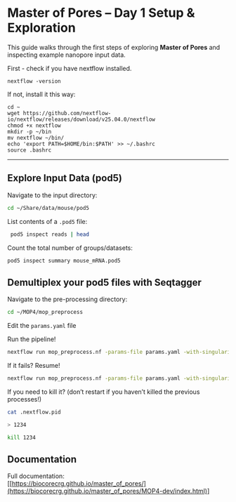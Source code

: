
#  Master of Pores – Day 1 Setup & Exploration

This guide walks through the first steps of exploring **Master of Pores** and inspecting example nanopore input data.


First - check if you have nextflow installed.

```
nextflow -version
```
If not, install it this way:
```
cd ~
wget https://github.com/nextflow-io/nextflow/releases/download/v25.04.0/nextflow
chmod +x nextflow
mkdir -p ~/bin
mv nextflow ~/bin/
echo 'export PATH=$HOME/bin:$PATH' >> ~/.bashrc
source .bashrc
```
---


##  Explore Input Data (pod5)

Navigate to the input directory:

```bash
cd ~/Share/data/mouse/pod5

```

List contents of a `.pod5` file:

```bash
 pod5 inspect reads | head
```

Count the total number of groups/datasets:

```bash
pod5 inspect summary mouse_mRNA.pod5
```


##  Demultiplex your pod5 files with Seqtagger

Navigate to the pre-processing directory:

```bash
cd ~/MOP4/mop_preprocess
```

Edit the  `params.yaml` file

Run the pipeline!

```bash
nextflow run mop_preprocess.nf -params-file params.yaml -with-singularity -profile local -bg > demultiplexing.log
```


If it fails? Resume!

```bash
nextflow run mop_preprocess.nf -params-file params.yaml -with-singularity -profile local -bg -resume > demultiplexing2.log
```

If you need to kill it? (don’t restart if you haven’t killed the previous processes!)

```bash
cat .nextflow.pid

> 1234

kill 1234
```

##  Documentation

Full documentation:  
[[https://biocorecrg.github.io/master_of_pores/](https://biocorecrg.github.io/master_of_pores/MOP4-dev/index.html)]
